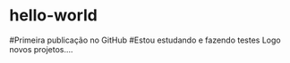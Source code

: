 # hello-world
#Primeira publicação no GitHub
#Estou estudando e fazendo testes Logo novos projetos....

